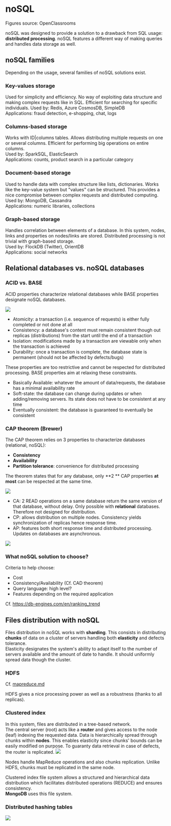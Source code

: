 
# noSQL

Figures source: OpenClassrooms

noSQL was designed to provide a solution to a drawback from SQL usage: **distributed processing**. noSQL features a different way of making queries and handles data storage as well. 

## noSQL families
Depending on the usage, several families of noSQL solutions exist.

### Key-values storage
Used for simplicity and efficiency. No way of exploiting data structure and making complex requests like in SQL. Efficient for searching for specific individuals. 
Used by: Redis, Azure CosmosDB, SimpleDB    
Applications: fraud detection, e-shopping, chat, logs

### Columns-based storage 
Works with ID|columns tables. Allows distributing multiple requests on one or several columns. Efficient for performing big operations on entire columns.  
Used by: SparkSQL, ElasticSearch  
Applications: counts, product search in a particular category

### Document-based storage
Used to handle data with complex structure like lists, dictionaries. Works like the key-value system but "values" can be structured. This provides a nice compromise between complex requests and distributed computing.  
Used by: MongoDB, Cassandra  
Applications: numeric libraries, collections

### Graph-based storage
Handles correlation between elements of a database. In this system, nodes, links and properties on nodes/links are stored. Distributed processing is not trivial with graph-based storage.  
Used by: FlockDB (Twitter), OrientDB  
Applications: social networks

## Relational databases vs. noSQL databases
### ACID vs. BASE
ACID properties characterize relational databases while  BASE properties designate noSQL databases. 

![](https://user.oc-static.com/upload/2017/06/07/14968372992067_ACID_BASE.png)

- Atomicity: a transaction (i.e. sequence of requests) is either fully completed or not done at all  
- Consistency: a database's content must remain consistent though out replicas (distributions) from the start until the end of a transaction  
- Isolation: modifications made by a transaction are viewable only when the transaction is achieved  
- Durability: once a transaction is complete, the database state is permanent (should not be affected by defects/bugs)

These properties are too restrictive and cannot be respected for distributed processing. BASE properties aim at relaxing these constraints.

- Basically Available: whatever the amount of data/requests, the database has a minimal availability rate
- Soft-state: the database can change during updates or when adding/removing servers. Its state does not have to be consistent at any time
- Eventually consistent: the database is guaranteed to eventually be consistent

### CAP theorem (Brewer)
The CAP theorem relies on 3 properties to characterize databases (relational, noSQL):
- **Consistency**
- **Availability**
- **Partition tolerance**: convenience for distributed processing

The theorem states that for any database, only **2 ** CAP properties **at most** can be respected at the same time. 

![](https://user.oc-static.com/upload/2017/06/14/14974533972322_CA_AP_CP.png)

- CA: 2 READ operations on a same database return the same version of that database, without delay. Only possible with **relational** databases. Therefore not designed for distribution.
- CP: allows distribution on multiple nodes. Consistency yields synchronization of replicas hence response time. 
- AP: features both short response time and distributed processing. Updates on databases are asynchronous. 

![](https://user.oc-static.com/upload/2017/05/26/14958217637026_triangleCAP.png)

### What noSQL solution to choose?
Criteria to help choose:
- Cost
- Consistency/Availability (Cf. CAD theorem)
- Query language: high level?
- Features depending on the required application

Cf. https://db-engines.com/en/ranking_trend


## Files distribution with noSQL
Files distribution in noSQL works with **sharding**. This consists in distributing **chunks** of data on a cluster of servers handling both **elasticity** and defects tolerance.   
Elasticity designates the system's ability to adapt itself to the number of servers available and the amount of date to handle. It should uniformly spread data though the cluster. 

### HDFS 
Cf. [mapreduce.md](https://github.com/RomainChor/DataScience/blob/master/In_progress/mapreduce.md)

HDFS gives a nice processing power as well as a robustness (thanks to all replicas).

### Clustered index
In this system, files are distributed in a tree-based network.  
The central server (root) acts like a **router** and gives access to the node (leaf) indexing the requested data. Data is hierarchically spread through chunks within **nodes**. This enables elasticity since chunks' bounds can be easily modified on purpose. To guaranty data retrieval in case of defects, the router is replicated.
![](https://user.oc-static.com/upload/2017/06/06/14967849840924_ShardingBTree.png)

Nodes handle MapReduce operations and also chunks replication. Unlike HDFS, chunks must be replicated in the same node.  

Clustered index file system allows a structured and hierarchical data distribution which facilitates distributed operations (REDUCE) and ensures consistency.  
**MongoDB** uses this file system.

### Distributed hashing tables
![](https://user.oc-static.com/upload/2017/06/07/14968445278407_ShardingDHT.png)
